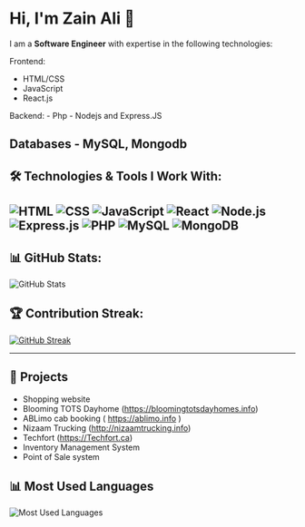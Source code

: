 # Hi, I'm Zain Ali 👋

I am a **Software Engineer** with expertise in the following technologies:

Frontend: 
  - HTML/CSS
  - JavaScript
  - React.js

Backend:
    - Php
    - Nodejs and Express.JS

Databases
    - MySQL, Mongodb 
---

## 🛠 Technologies & Tools I Work With:
![HTML](https://img.shields.io/badge/HTML-E34F26?style=for-the-badge&logo=html5&logoColor=white)
![CSS](https://img.shields.io/badge/CSS-1572B6?style=for-the-badge&logo=css3&logoColor=white)
![JavaScript](https://img.shields.io/badge/JavaScript-F7DF1E?style=for-the-badge&logo=javascript&logoColor=black)
![React](https://img.shields.io/badge/React-61DAFB?style=for-the-badge&logo=react&logoColor=black)
![Node.js](https://img.shields.io/badge/Node.js-339933?style=for-the-badge&logo=nodedotjs&logoColor=white)
![Express.js](https://img.shields.io/badge/Express.js-000000?style=for-the-badge&logo=express&logoColor=white)
![PHP](https://img.shields.io/badge/PHP-777BB4?style=for-the-badge&logo=php&logoColor=white)
![MySQL](https://img.shields.io/badge/MySQL-4479A1?style=for-the-badge&logo=mysql&logoColor=white)
![MongoDB](https://img.shields.io/badge/MongoDB-47A248?style=for-the-badge&logo=mongodb&logoColor=white)
---

## 📊 GitHub Stats:
![GitHub Stats](https://github-readme-stats.vercel.app/api?username=ZainAli909192&show_icons=true&theme=radical)

## 🏆 Contribution Streak:
[![GitHub Streak](https://github-readme-streak-stats.herokuapp.com/?user=ZainAli909192&theme=radical)](https://git.io/streak-stats)

---

## 🌟 Projects
- Shopping website
- Blooming TOTS Dayhome (https://bloomingtotsdayhomes.info)
- ABLimo cab booking (  https://ablimo.info )
- Nizaam Trucking (http://nizaamtrucking.info)
- Techfort (https://Techfort.ca)
- Inventory Management System
- Point of Sale system

## 📊 Most Used Languages
![Most Used Languages](https://user-images.githubusercontent.com/51340365/91925946-bec4d480-ecf3-11ea-9363-a36566c8b54e.PNG)


<!--
**ZainAli909192/ZainAli909192** is a ✨ _special_ ✨ repository because its `README.md` (this file) appears on your GitHub profile.

Here are some ideas to get you started:

- 🔭 I’m currently working on ...
- 🌱 I’m currently learning ...
- 👯 I’m looking to collaborate on ...
- 🤔 I’m looking for help with ...
- 💬 Ask me about ...
- 📫 How to reach me: ...
- 😄 Pronouns: ...
- ⚡ Fun fact: ...
-->
